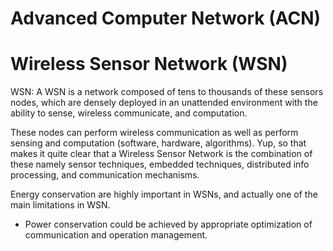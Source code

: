 # Advanced Computer Network (ACN)
# Wireless Sensor Network (WSN) 

WSN: A WSN is a network composed of tens to thousands of these sensors nodes, which are densely deployed in an unattended environment with the ability to sense, wireless communicate, and computation.

These nodes can perform wireless communication as well as perform sensing and computation (software, hardware, algorithms). Yup, so that makes it quite clear that a Wireless Sensor Network is the combination of these namely sensor techniques, embedded techniques, distributed info processing, and communication mechanisms.


Energy conservation are highly important in WSNs, and actually one of the main limitations in WSN.
- Power conservation could be achieved by appropriate optimization of communication and operation management.
